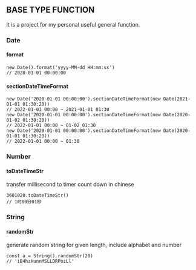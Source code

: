 ## BASE TYPE FUNCTION

It is a project for my personal useful general function.


### Date
#### format

```
new Date().format('yyyy-MM-dd HH:mm:ss')
// 2020-01-01 00:00:00
```

#### sectionDateTimeFormat
```
new Date('2020-01-01 00:00:00').sectionDateTimeFormat(new Date(2021-01-01 01:30:20)) 
// 2022-01-01 00:00 ~ 2021-01-01 01:30
new Date('2020-01-01 00:00:00').sectionDateTimeFormat(new Date(2020-01-02 01:30:20)) 
// 2022-01-01 00:00 ~ 01-02 01:30
new Date('2020-01-01 00:00:00').sectionDateTimeFormat(new Date(2020-01-01 01:30:20)) 
// 2022-01-01 00:00 ~ 01:30
```

### Number
#### toDateTimeStr
transfer millisecond to timer count down in chinese
```
3601020.toDateTimeStr()
// 1时00分01秒
```

### String
#### randomStr
generate random string for given length, include alphabet and number
```
const a = String().randomStr(20)
// 'iB4hzHunnMSLLDRPozLl'
```